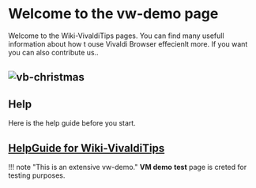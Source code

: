# Welcome to the vw-demo page

Welcome to the Wiki-VivaldiTips pages. You can find many usefull information about how t ouse Vivaldi Browser effecienlt more. If you want you can also contribute us..

![vb-christmas](http://res.cloudinary.com/vivaldi/image/upload/v1450340624/beta2_hbarmk.jpg)
----------------
## Help

Here is the help guide before you start.

## [HelpGuide for Wiki-VivaldiTips](http://vw-demo.vivalditips.com/en/latest/help-guide-for-wiki-vivalditips/)

!!! note "This is an extensive vw-demo."
**VM demo** __test__ page is creted for testing purposes.
